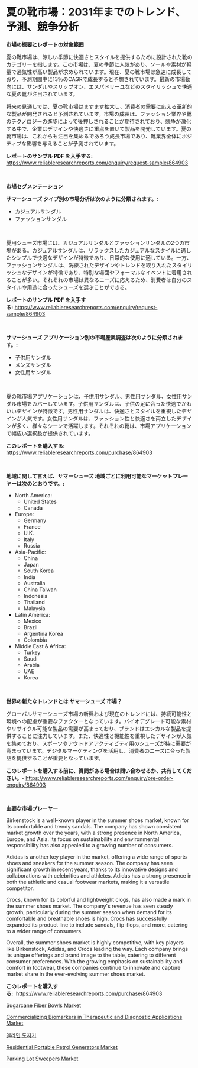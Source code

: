 <p><h1>夏の靴市場：2031年までのトレンド、予測、競争分析</h1></p><p><strong>市場の概要とレポートの対象範囲</strong></p>
<p><p>夏の靴市場は、涼しい季節に快適さとスタイルを提供するために設計された靴のカテゴリーを指します。この市場は、夏の季節に人気があり、ソールや素材が軽量で通気性が高い製品が求められています。現在、夏の靴市場は急速に成長しており、予測期間中に13％のCAGRで成長すると予想されています。最新の市場動向には、サンダルやスリップオン、エスパドリーユなどのスタイリッシュで快適な夏の靴が注目されています。</p><p>将来の見通しでは、夏の靴市場はますます拡大し、消費者の需要に応える革新的な製品が開発されると予測されています。市場の成長は、ファッション業界や靴のテクノロジーの進歩によって後押しされることが期待されており、競争が激化する中で、企業はデザインや快適さに重点を置いて製品を開発しています。夏の靴市場は、これからも注目を集めるであろう成長市場であり、靴業界全体にポジティブな影響を与えることが予測されています。</p></p>
<p><strong>レポートのサンプル PDF を入手する:</strong> <a href="https://www.reliableresearchreports.com/enquiry/request-sample/864903">https://www.reliableresearchreports.com/enquiry/request-sample/864903</a></p>
<p>&nbsp;</p>
<p><strong>市場セグメンテーション</strong></p>
<p><strong>サマーシューズ タイプ別の市場分析は次のように分類されます。:</strong></p>
<p><ul><li>カジュアルサンダル</li><li>ファッションサンダル</li></ul></p>
<p>&nbsp;</p>
<p><p>夏用シューズ市場には、カジュアルサンダルとファッションサンダルの2つの市場がある。カジュアルサンダルは、リラックスしたカジュアルなスタイルに適したシンプルで快適なデザインが特徴であり、日常的な使用に適している。一方、ファッションサンダルは、洗練されたデザインやトレンドを取り入れたスタイリッシュなデザインが特徴であり、特別な場面やフォーマルなイベントに着用されることが多い。それぞれの市場は異なるニーズに応えるため、消費者は自分のスタイルや用途に合ったシューズを選ぶことができる。</p></p>
<p><strong>レポートのサンプル PDF を入手する:</strong>&nbsp;<a href="https://www.reliableresearchreports.com/enquiry/request-sample/864903">https://www.reliableresearchreports.com/enquiry/request-sample/864903</a></p>
<p>&nbsp;</p>
<p><strong> サマーシューズ アプリケーション別の市場産業調査は次のように分類されます。:</strong></p>
<p><ul><li>子供用サンダル</li><li>メンズサンダル</li><li>女性用サンダル</li></ul></p>
<p>&nbsp;</p>
<p><p>夏の靴市場アプリケーションは、子供用サンダル、男性用サンダル、女性用サンダル市場をカバーしています。子供用サンダルは、子供の足に合った快適でかわいいデザインが特徴です。男性用サンダルは、快適さとスタイルを重視したデザインが人気です。女性用サンダルは、ファッション性と快適さを両立したデザインが多く、様々なシーンで活躍します。それぞれの靴は、市場アプリケーションで幅広い選択肢が提供されています。</p></p>
<p><strong>このレポートを購入する:</strong>&nbsp; <a href="https://www.reliableresearchreports.com/purchase/864903">https://www.reliableresearchreports.com/purchase/864903</a></p>
<p>&nbsp;</p>
<p><strong>地域に関して言えば、サマーシューズ 地域ごとに利用可能なマーケットプレーヤーは次のとおりです。:</strong></p>
<p><ul>
    <li>
        North America:
        <ul>
            <li>United States</li>
            <li>Canada</li>
        </ul>
    </li>
    <li>
        Europe:
        <ul>
            <li>Germany</li>
            <li>France</li>
            <li>U.K.</li>
            <li>Italy</li>
            <li>Russia</li>
        </ul>
    </li>
    <li>
        Asia-Pacific:
        <ul>
            <li>China</li>
            <li>Japan</li>
            <li>South Korea</li>
            <li>India</li>
            <li>Australia</li>
            <li>China Taiwan</li>
            <li>Indonesia</li>
            <li>Thailand</li>
            <li>Malaysia</li>
        </ul>
    </li>
    <li>
        Latin America:
        <ul>
            <li>Mexico</li>
            <li>Brazil</li>
            <li>Argentina Korea</li>
            <li>Colombia</li>
        </ul>
    </li>
    <li>
        Middle East & Africa:
        <ul>
            <li>Turkey</li>
            <li>Saudi</li>
            <li>Arabia</li>
            <li>UAE</li>
            <li>Korea</li>
        </ul>
    </li>
    </ul></p>
<p>&nbsp;</p>
<p><strong>世界の新たなトレンドとは サマーシューズ 市場？</strong></p>
<p><p>グローバルサマーシューズ市場の新興および現在のトレンドには、持続可能性と環境への配慮が重要なファクターとなっています。バイオデグレード可能な素材やリサイクル可能な製品の需要が高まっており、ブランドはエシカルな製品を提供することに注力しています。また、快適性と機能性を重視したデザインが人気を集めており、スポーツやアウトドアアクティビティ用のシューズが特に需要が高まっています。デジタルマーケティングを活用し、消費者のニーズに合った製品を提供することが重要となっています。</p></p>
<p><strong>このレポートを購入する前に、質問がある場合は問い合わせるか、共有してください。</strong>- <a href="https://www.reliableresearchreports.com/enquiry/pre-order-enquiry/864903">https://www.reliableresearchreports.com/enquiry/pre-order-enquiry/864903</a></p>
<p>&nbsp;</p>
<p><strong>主要な市場プレーヤー</strong></p>
<p><p>Birkenstock is a well-known player in the summer shoes market, known for its comfortable and trendy sandals. The company has shown consistent market growth over the years, with a strong presence in North America, Europe, and Asia. Its focus on sustainability and environmental responsibility has also appealed to a growing number of consumers.</p><p>Adidas is another key player in the market, offering a wide range of sports shoes and sneakers for the summer season. The company has seen significant growth in recent years, thanks to its innovative designs and collaborations with celebrities and athletes. Adidas has a strong presence in both the athletic and casual footwear markets, making it a versatile competitor.</p><p>Crocs, known for its colorful and lightweight clogs, has also made a mark in the summer shoes market. The company's revenue has seen steady growth, particularly during the summer season when demand for its comfortable and breathable shoes is high. Crocs has successfully expanded its product line to include sandals, flip-flops, and more, catering to a wider range of consumers.</p><p>Overall, the summer shoes market is highly competitive, with key players like Birkenstock, Adidas, and Crocs leading the way. Each company brings its unique offerings and brand image to the table, catering to different consumer preferences. With the growing emphasis on sustainability and comfort in footwear, these companies continue to innovate and capture market share in the ever-evolving summer shoes market.</p></p>
<p><strong>このレポートを購入する:</strong>&nbsp;&nbsp;<a href="https://www.reliableresearchreports.com/purchase/864903">https://www.reliableresearchreports.com/purchase/864903</a></p>
<p><p><a href="https://gamy-alyssum-396.notion.site/Sugarcane-Fiber-Bowls-Market-Research-Report-Provides-thorough-Industry-Overview-which-offers-an-In-e380b2f85e0c452ab89dfdbcd5842463">Sugarcane Fiber Bowls Market</a></p><p><a href="https://view.publitas.com/reportprime-1/commercializing-biomarkers-in-therapeutic-and-diagnostic-applications-market-size-share-trends-analysis-report-by-application-regional-outlook-competitive-strategies-and-segment-forecasts-2023-2030/">Commercializing Biomarkers in Therapeutic and Diagnostic Applications Market</a></p><p><a href="https://medium.com/@hzoldrz75165644/%EB%A9%9C%EB%9D%BC%EB%AF%BC-%EC%9A%A9%ED%92%88-%EC%8B%9C%EC%9E%A5%EC%9D%80-%EC%8B%9C%EC%9E%A5-%EC%A0%90%EC%9C%A0%EC%9C%A8-%EA%B7%9C%EB%AA%A8-%EB%B0%8F-%EC%98%88%EC%83%81-%EC%98%88%EC%B8%A1%EC%97%90-%EC%B4%88%EC%A0%90%EC%9D%84-%EB%A7%9E%EC%B6%94%EA%B3%A0-%EC%9E%88%EC%8A%B5%EB%8B%88%EB%8B%A4-2031%EB%85%84%EA%B9%8C%EC%A7%80-%EC%98%88%EC%83%81%EB%90%9C-%EC%98%88%EC%B8%A1%EC%9D%84-%EB%8B%A4%EB%A3%B9%EB%8B%88%EB%8B%A4-3ef0a7a98f11">멜라민 도자기</a></p><p><a href="https://issuu.com/reportprime-2/docs/residential-portable-petrol-generators-market-size">Residential Portable Petrol Generators Market</a></p><p><a href="https://github.com/RickHolmes3/Market-Research-Report-List-3/blob/main/parking-lot-sweepers-market.md">Parking Lot Sweepers Market</a></p></p>